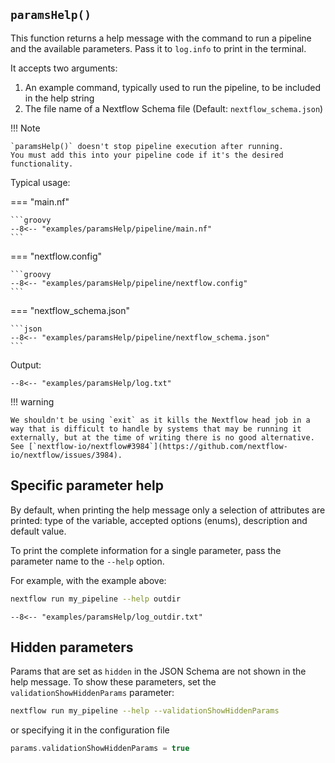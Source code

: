 ## `paramsHelp()`

This function returns a help message with the command to run a pipeline and the available parameters.
Pass it to `log.info` to print in the terminal.

It accepts two arguments:

1. An example command, typically used to run the pipeline, to be included in the help string
2. The file name of a Nextflow Schema file (Default: `nextflow_schema.json`)

!!! Note

    `paramsHelp()` doesn't stop pipeline execution after running.
    You must add this into your pipeline code if it's the desired functionality.

Typical usage:

=== "main.nf"

    ```groovy
    --8<-- "examples/paramsHelp/pipeline/main.nf"
    ```

=== "nextflow.config"

    ```groovy
    --8<-- "examples/paramsHelp/pipeline/nextflow.config"
    ```

=== "nextflow_schema.json"

    ```json
    --8<-- "examples/paramsHelp/pipeline/nextflow_schema.json"
    ```

Output:

```
--8<-- "examples/paramsHelp/log.txt"
```

!!! warning

    We shouldn't be using `exit` as it kills the Nextflow head job in a way that is difficult to handle by systems that may be running it externally, but at the time of writing there is no good alternative.
    See [`nextflow-io/nextflow#3984`](https://github.com/nextflow-io/nextflow/issues/3984).

## Specific parameter help

By default, when printing the help message only a selection of attributes are printed: type of the variable, accepted options (enums), description and default value.

To print the complete information for a single parameter, pass the parameter name to the `--help` option.

For example, with the example above:

```bash
nextflow run my_pipeline --help outdir
```

```
--8<-- "examples/paramsHelp/log_outdir.txt"
```

## Hidden parameters

Params that are set as `hidden` in the JSON Schema are not shown in the help message.
To show these parameters, set the `validationShowHiddenParams` parameter:

```bash
nextflow run my_pipeline --help --validationShowHiddenParams
```

or specifying it in the configuration file

```groovy
params.validationShowHiddenParams = true
```
